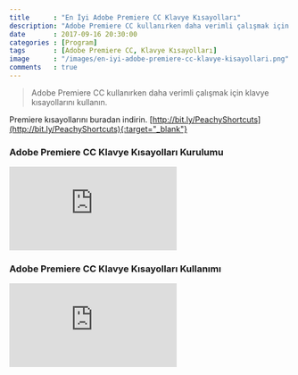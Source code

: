 ```yaml
---
title      : "En İyi Adobe Premiere CC Klavye Kısayolları"
description: "Adobe Premiere CC kullanırken daha verimli çalışmak için klavye kısayollarını kullanın."
date       : 2017-09-16 20:30:00
categories : [Program]
tags       : [Adobe Premiere CC, Klavye Kısayolları]
image      : "/images/en-iyi-adobe-premiere-cc-klavye-kisayollari.png"
comments   : true
---
```


> Adobe Premiere CC kullanırken daha verimli çalışmak için klavye kısayollarını kullanın.

Premiere kısayollarını buradan indirin. [http://bit.ly/PeachyShortcuts](http://bit.ly/PeachyShortcuts){:target="_blank"}

### Adobe Premiere CC Klavye Kısayolları Kurulumu

<div class='embed-container'><iframe src='http://www.youtube.com/embed/LtBzsq-ZN4g' frameborder='0' allowfullscreen></iframe></div>

### Adobe Premiere CC Klavye Kısayolları Kullanımı

<div class='embed-container'><iframe src='http://www.youtube.com/embed/QBkFhIFcZak' frameborder='0' allowfullscreen></iframe></div>